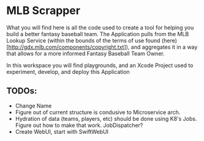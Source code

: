# MLB Scrapper
What you will find here is all the code used to create a tool for helping you build a better fantasy baseball team. The Application pulls from the MLB Lookup Service (within the bounds of the terms of use found (here)[http://gdx.mlb.com/components/copyright.txt]), and aggregates it in a way that allows for a more informed Fantasy Baseball Team Owner. 

In this workspace you will find playgrounds, and an Xcode Project used to experiment, develop, and deploy this Application

## TODOs:
- Change Name 
- Figure out of current structure is condusive to Microservice arch. 
- Hydration of data (teams, players, etc) should be done using K8's Jobs. Figure out how to make that work. JobDispatcher?
- Create WebUI, start with SwiftWebUI 


